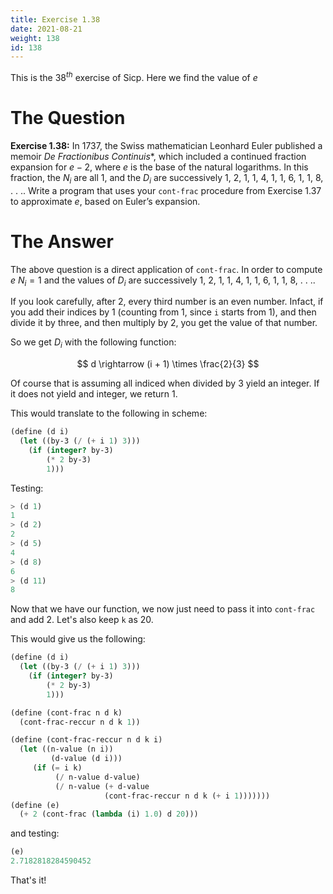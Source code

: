 ```yaml
---
title: Exercise 1.38
date: 2021-08-21
weight: 138
id: 138
---
```


This is the $38^{th}$ exercise of Sicp. Here we find the value of $e$

# The Question

**Exercise 1.38:** In 1737, the Swiss mathematician Leonhard
Euler published a memoir *De Fractionibus Continuis**, which
included a continued fraction expansion for $e − 2$, where
$e$ is the base of the natural logarithms. In this fraction, the
$N_{i}$ are all 1, and the $D_{i}$ are successively 1, 2, 1, 1, 4, 1, 1,
6, 1, 1, 8, . . .. Write a program that uses your `cont-frac`
procedure from Exercise 1.37 to approximate $e$, based on
Euler’s expansion.

# The Answer

The above question is a direct application of `cont-frac`. In order
to compute $e$ $N_{i} = 1$ and the values of $D_{i}$ are successively
1, 2, 1, 1, 4, 1, 1, 6, 1, 1, 8, . . ..

If you look carefully, after 2, every third number is an even number.
Infact, if you add their indices by 1 (counting from 1, since `i` starts from 1),
and then divide it by three, and then multiply by 2, you get the value of that
number.

So we get $D_{i}$ with the following function:

$$
d \rightarrow (i + 1) \times \frac{2}{3}
$$


Of course that is assuming all indiced when divided by 3 yield an integer.
If it does not yield and integer, we return 1.

This would translate to the following in scheme:

```scheme
(define (d i)
  (let ((by-3 (/ (+ i 1) 3)))
    (if (integer? by-3)
        (* 2 by-3)
        1)))
```

Testing: 

```scheme
> (d 1)
1
> (d 2)
2
> (d 5)
4
> (d 8)
6
> (d 11)
8
```

Now that we have our function, we now just need to pass it into `cont-frac` and add 2.
Let's also keep `k` as 20.

This would give us the following:

```scheme
(define (d i)
  (let ((by-3 (/ (+ i 1) 3)))
    (if (integer? by-3)
        (* 2 by-3)
        1)))

(define (cont-frac n d k)
  (cont-frac-reccur n d k 1))

(define (cont-frac-reccur n d k i)
  (let ((n-value (n i))
         (d-value (d i)))
     (if (= i k)
          (/ n-value d-value)
          (/ n-value (+ d-value
                     (cont-frac-reccur n d k (+ i 1)))))))
(define (e)
  (+ 2 (cont-frac (lambda (i) 1.0) d 20)))
```

and testing:

```scheme
(e)
2.7182818284590452
```

That's it!
